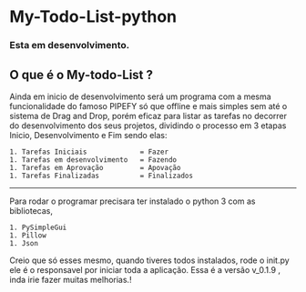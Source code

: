 # My-Todo-List-python
### Esta em desenvolvimento.

## O que é o My-todo-List ?
Ainda em inicio de desenvolvimento será um programa com a mesma funcionalidade do famoso PIPEFY só que offline
e mais simples sem até o sistema de Drag and Drop, porém eficaz para listar as tarefas no decorrer do desenvolvimento dos seus projetos, dividindo o processo em 3 etapas Inicio, Desenvolvimento e Fim sendo elas:

    1. Tarefas Iniciais             = Fazer 
    1. Tarefas em desenvolvimento   = Fazendo 
    1. Tarefas em Aprovação         = Apovação 
    1. Tarefas Finalizadas          = Finalizados

-------------------------------------------------------------------------------
Para rodar o programar precisara ter instalado o python 3 com as bibliotecas,

    1. PySimpleGui
    1. Pillow
    1. Json

Creio que só esses mesmo, quando tiveres todos instalados, rode o init.py ele é o responsavel por iniciar toda a aplicação.
Essa é a versão v_0.1.9 , inda irie fazer muitas melhorias.!
